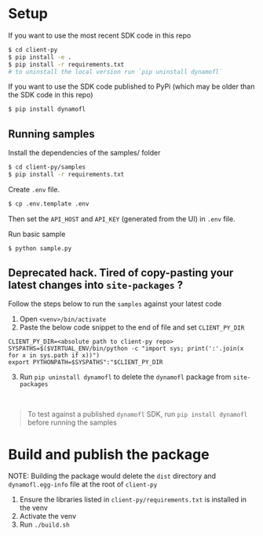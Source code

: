 # Setup

If you want to use the most recent SDK code in this repo
```bash
$ cd client-py
$ pip install -e .
$ pip install -r requirements.txt
# to uninstall the local version run `pip uninstall dynamofl`
```

If you want to use the SDK code published to PyPi (which may be older than the SDK code in this repo)
```bash
$ pip install dynamofl
```
## Running samples

Install the dependencies of the samples/ folder

```bash
$ cd client-py/samples
$ pip install -r requirements.txt
```

Create `.env` file.

```bash
$ cp .env.template .env
```

Then set the `API_HOST` and `API_KEY` (generated from the UI) in `.env` file.

Run basic sample

```bash
$ python sample.py
```

## Deprecated hack. Tired of copy-pasting your latest changes into `site-packages` ?

Follow the steps below to run the `samples` against your latest code

1. Open `<venv>/bin/activate`
2. Paste the below code snippet to the end of file and set `CLIENT_PY_DIR`

```
CLIENT_PY_DIR=<absolute path to client-py repo>
SYSPATHS=$($VIRTUAL_ENV/bin/python -c "import sys; print(':'.join(x for x in sys.path if x))")
export PYTHONPATH=$SYSPATHS":"$CLIENT_PY_DIR
```

3. Run `pip uninstall dynamofl` to delete the `dynamofl` package from `site-packages`

<br>

> To test against a published `dynamofl` SDK, run `pip install dynamofl` before running the samples

# Build and publish the package

NOTE: Building the package would delete the `dist` directory and `dynamofl.egg-info` file at the root of `client-py`

1. Ensure the libraries listed in `client-py/requirements.txt` is installed in the venv
2. Activate the venv
3. Run `./build.sh`
